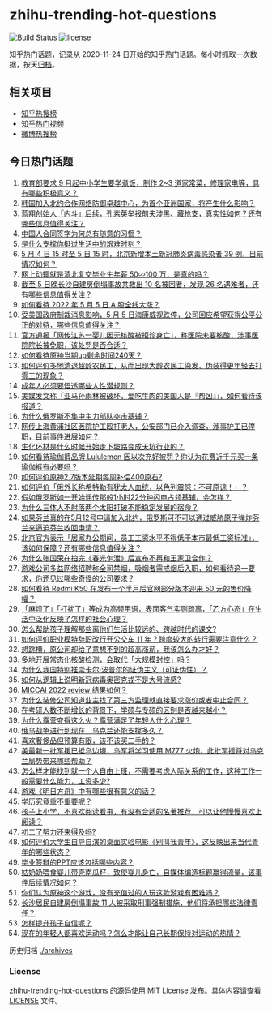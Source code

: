 # zhihu-trending-hot-questions

[![Build Status](https://github.com/justjavac/zhihu-trending-hot-questions/workflows/ci/badge.svg?branch=master)](https://github.com/justjavac/zhihu-trending-hot-questions/actions)
[![license](https://img.shields.io/github/license/justjavac/zhihu-trending-hot-questions)](https://github.com/justjavac/zhihu-trending-hot-questions/blob/master/LICENSE)

知乎热门话题，记录从 2020-11-24 日开始的知乎热门话题。每小时抓取一次数据，按天[归档](./archives)。

## 相关项目

- [知乎热搜榜](https://github.com/justjavac/zhihu-trending-top-search)
- [知乎热门视频](https://github.com/justjavac/zhihu-trending-hot-video)
- [微博热搜榜](https://github.com/justjavac/weibo-trending-hot-search)

## 今日热门话题

<!-- BEGIN -->
<!-- 最后更新时间 Fri May 06 2022 01:26:10 GMT+0800 (China Standard Time) -->

1. [教育部要求 9 月起中小学生要学煮饭，制作 2~3 道家常菜，修理家电等，具有哪些积极意义？](https://www.zhihu.com/question/531443999)
1. [韩国加入北约合作网络防御卓越中心，为首个亚洲国家，将产生什么影响？](https://www.zhihu.com/question/531456439)
1. [蓝翔创始人「内斗」后续，孔素英举报前夫涉黑、藏枪支，真实性如何？还有哪些信息值得关注？](https://www.zhihu.com/question/531423428)
1. [中国人合同签字为何总有随意的习惯？](https://www.zhihu.com/question/530439453)
1. [是什么支撑你挺过生活中的艰难时刻？](https://www.zhihu.com/question/530102091)
1. [5 月 4 日 15 时至 5 日 15 时，北京新增本土新冠肺炎病毒感染者 39 例，目前情况如何？](https://www.zhihu.com/question/531472619)
1. [网上动辄就是清北复交毕业生年薪 50∽100 万，是真的吗？](https://www.zhihu.com/question/531196159)
1. [截至 5 日晚长沙自建房倒塌事故共救出 10 名被困者，发现 26 名遇难者，还有哪些信息值得关注？](https://www.zhihu.com/question/531501877)
1. [如何看待 2022 年 5 月 5 日 A 股全线大涨？](https://www.zhihu.com/question/531449428)
1. [受美国政府制裁消息影响，5 月 5 日海康威视跌停，公司回应希望获得公平公正的对待，哪些信息值得关注？](https://www.zhihu.com/question/531426311)
1. [官方通报「网传江苏一婴儿因无核酸被拒诊身亡」，称医院未要核酸，涉事医院院长被免职，该处罚是否合适？](https://www.zhihu.com/question/531404233)
1. [如何看待原神当期up剩余时间240天？](https://www.zhihu.com/question/531426801)
1. [如何评价多地清退超龄农民工，从而出现大龄农民工染发、伪装得更年轻去打零工的现象？](https://www.zhihu.com/question/531440955)
1. [成年人必须要悟透哪些人性潜规则？](https://www.zhihu.com/question/483436112)
1. [美媒发文称「亚马孙雨林被破坏，爱吃牛肉的美国人是『帮凶』」，如何看待该报道？](https://www.zhihu.com/question/531316128)
1. [为什么俄罗斯不集中主力部队突击基辅？](https://www.zhihu.com/question/531224257)
1. [网传上海黄浦社区医院护工殴打老人，公安部门已介入调查，涉事护工已停职，目前事件进展如何？](https://www.zhihu.com/question/531441215)
1. [生化环材是什么时候开始走下坡路变成天坑行业的？](https://www.zhihu.com/question/527648364)
1. [如何看待瑜伽裤品牌 Lululemon 因以次充好被罚？你认为花费近千元买一条瑜伽裤有必要吗？](https://www.zhihu.com/question/531419518)
1. [如何评价原神2.7版本延期每周补偿400原石?](https://www.zhihu.com/question/531511003)
1. [如何评价「俄外长称希特勒有犹太人血统，以色列震怒：不可原谅！」？](https://www.zhihu.com/question/531201726)
1. [假如俄罗斯如一开始谣传那般1小时22分钟闪电占领基辅，会怎样？](https://www.zhihu.com/question/526750638)
1. [为什么三体人不射落两个太阳打破不能稳定发展的宿命？](https://www.zhihu.com/question/531234170)
1. [如果芬兰真的在5月12号申请加入北约，俄罗斯可不可以通过威胁原子弹炸芬兰来逼迫芬兰收回申请？](https://www.zhihu.com/question/531223027)
1. [北京官方表示「居家办公期间，员工工资水平不得低于本市最低工资标准」，该如何保障？还有哪些信息值得关注？](https://www.zhihu.com/question/531473275)
1. [为什么张国荣在拍完《春光乍泄》后宣布不再和王家卫合作？](https://www.zhihu.com/question/41854199)
1. [游戏公司多益网络招聘称全司禁烟，吸烟者需戒烟后入职，如何看待这一要求，你还见过哪些奇怪的公司要求？](https://www.zhihu.com/question/531470880)
1. [如何看待 Redmi K50 在发布一个半月后官网部分版本迎来 50 元的售价降幅？](https://www.zhihu.com/question/530488909)
1. [「麻烦了」「打扰了」等成为高频用语，表面客气实则疏离，「乙方心态」在生活中泛化反映了怎样的社会心理？](https://www.zhihu.com/question/531431278)
1. [怎么帮助孩子理解那些离他们生活比较远的、跨越时代的课文?](https://www.zhihu.com/question/529943365)
1. [如何评价职业模特辞职改行开公交车 11 年？跨度较大的转行需要注意什么？](https://www.zhihu.com/question/531404539)
1. [想跳槽，原公司却给了意想不到的超高涨薪，我该怎么办才好？](https://www.zhihu.com/question/386004234)
1. [多地开展常态化核酸检测，会取代「大规模封控」吗？](https://www.zhihu.com/question/531360707)
1. [为什么我国特别推崇卡尔·波普尔的证伪主义（可证伪性）？](https://www.zhihu.com/question/35872820)
1. [如何从逻辑上说明新冠病毒奥密克戎不是大号流感?](https://www.zhihu.com/question/526155418)
1. [MICCAI 2022 review 结果如何？](https://www.zhihu.com/question/527767673)
1. [为什么装修公司知道业主找了第三方监理就直接要求涨价或者中止合同？](https://www.zhihu.com/question/269400900)
1. [在考研人数不断增长的背景下，学硕与专硕的区别是否越来越小？](https://www.zhihu.com/question/526467190)
1. [为什么露营变得这么火？露营满足了年轻人什么心理？](https://www.zhihu.com/question/492541701)
1. [俄乌战争进行到现在，乌克兰还能支撑多久？](https://www.zhihu.com/question/531103362)
1. [喜欢奢侈品但预算有限，该不该买二手的？](https://www.zhihu.com/question/527699956)
1. [美最新一批军援已抵乌边境，乌军将学习使用 M777 火炮，此批军援将对乌克兰局势带来哪些帮助？](https://www.zhihu.com/question/529005646)
1. [怎么样才能找到就一个人自由上班，不需要考虑人际关系的工作，这种工作一般需要什么能力，工资多少?](https://www.zhihu.com/question/523329139)
1. [游戏《明日方舟》中有哪些很有意义的话？](https://www.zhihu.com/question/526277671)
1. [学历究竟重不重要呢？](https://www.zhihu.com/question/531412830)
1. [孩子上小学，不喜欢阅读看书，有没有合适的名著推荐，可以让他慢慢喜欢上阅读？](https://www.zhihu.com/question/531133909)
1. [初二了努力还来得及吗?](https://www.zhihu.com/question/526124755)
1. [如何评价大学生自导自演的桌面实验电影《别叫我青年》，这反映出来当代青年的哪些状态？](https://www.zhihu.com/question/531290903)
1. [毕业答辩的PPT应该包括哪些内容？](https://www.zhihu.com/question/278377428)
1. [姑奶奶喂食婴儿带壳南瓜籽，致使婴儿身亡，自媒体编造标题赢得流量，该事件后续情况如何？](https://www.zhihu.com/question/531342609)
1. [你们认为原神这个游戏，没有充值过的人玩这款游戏有困难吗？](https://www.zhihu.com/question/428808559)
1. [长沙居民自建房倒塌事故 11 人被采取刑事强制措施，他们将承担哪些法律责任？](https://www.zhihu.com/question/531349498)
1. [怎样提升孩子自信呢？](https://www.zhihu.com/question/529395882)
1. [现在的年轻人都喜欢运动吗？怎么才能让自己长期保持对运动的热情？](https://www.zhihu.com/question/531350302)

<!-- END -->

历史归档 [./archives](./archives)

### License

[zhihu-trending-hot-questions](https://github.com/justjavac/zhihu-trending-hot-questions)
的源码使用 MIT License 发布。具体内容请查看 [LICENSE](./LICENSE) 文件。
